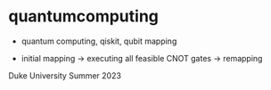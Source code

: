 # quantumcomputing
- quantum computing, qiskit, qubit mapping

- initial mapping -> executing all feasible CNOT gates -> remapping 





Duke University Summer 2023
